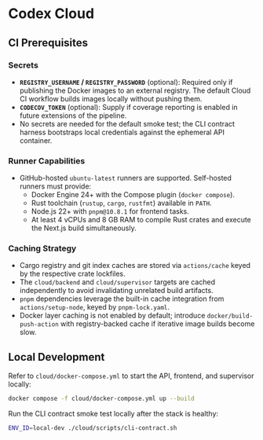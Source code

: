 # Codex Cloud

## CI Prerequisites

### Secrets
- **`REGISTRY_USERNAME` / `REGISTRY_PASSWORD`** (optional): Required only if publishing the Docker images to an external registry. The default Cloud CI workflow builds images locally without pushing them.
- **`CODECOV_TOKEN`** (optional): Supply if coverage reporting is enabled in future extensions of the pipeline.
- No secrets are needed for the default smoke test; the CLI contract harness bootstraps local credentials against the ephemeral API container.

### Runner Capabilities
- GitHub-hosted `ubuntu-latest` runners are supported. Self-hosted runners must provide:
  - Docker Engine 24+ with the Compose plugin (`docker compose`).
  - Rust toolchain (`rustup`, `cargo`, `rustfmt`) available in `PATH`.
  - Node.js 22+ with `pnpm@10.8.1` for frontend tasks.
  - At least 4 vCPUs and 8 GB RAM to compile Rust crates and execute the Next.js build simultaneously.

### Caching Strategy
- Cargo registry and git index caches are stored via `actions/cache` keyed by the respective crate lockfiles.
- The `cloud/backend` and `cloud/supervisor` targets are cached independently to avoid invalidating unrelated build artifacts.
- `pnpm` dependencies leverage the built-in cache integration from `actions/setup-node`, keyed by `pnpm-lock.yaml`.
- Docker layer caching is not enabled by default; introduce `docker/build-push-action` with registry-backed cache if iterative image builds become slow.

## Local Development
Refer to `cloud/docker-compose.yml` to start the API, frontend, and supervisor locally:

```bash
docker compose -f cloud/docker-compose.yml up --build
```

Run the CLI contract smoke test locally after the stack is healthy:

```bash
ENV_ID=local-dev ./cloud/scripts/cli-contract.sh
```
